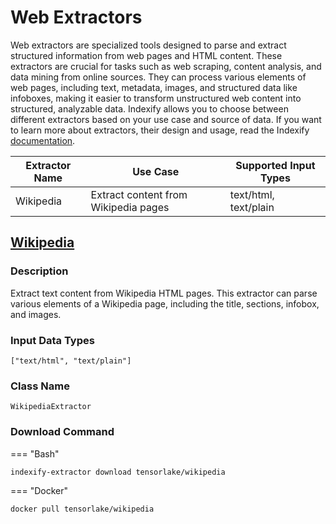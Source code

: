 # Web Extractors

Web extractors are specialized tools designed to parse and extract structured information from web pages and HTML content. These extractors are crucial for tasks such as web scraping, content analysis, and data mining from online sources. They can process various elements of web pages, including text, metadata, images, and structured data like infoboxes, making it easier to transform unstructured web content into structured, analyzable data. Indexify allows you to choose between different extractors based on your use case and source of data. If you want to learn more about extractors, their design and usage, read the Indexify [documentation](https://docs.getindexify.ai/concepts/).

| Extractor Name | Use Case | Supported Input Types |
|----------------|----------|------------------------|
| Wikipedia | Extract content from Wikipedia pages | text/html, text/plain |

## [Wikipedia](https://github.com/tensorlakeai/indexify-extractors/tree/main/html/wikipedia)

### Description
Extract text content from Wikipedia HTML pages. This extractor can parse various elements of a Wikipedia page, including the title, sections, infobox, and images.

### Input Data Types
```
["text/html", "text/plain"]
```

### Class Name
```
WikipediaExtractor
```

### Download Command
=== "Bash"
```bash
indexify-extractor download tensorlake/wikipedia
```

=== "Docker"
```bash
docker pull tensorlake/wikipedia
```
